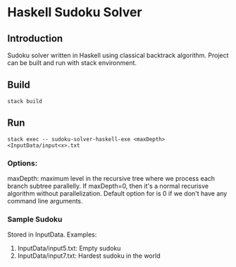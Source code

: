 # Haskell Sudoku Solver
## Introduction
Sudoku solver written in Haskell using classical backtrack algorithm.
Project can be built and run with stack environment.
## Build
```
stack build
```
## Run
```
stack exec -- sudoku-solver-haskell-exe <maxDepth> <InputData/input<x>.txt
```
### Options:
maxDepth: maximum level in the recursive tree where we process each branch subtree parallelly. If maxDepth=0, then it's a normal recurisve algorithm without parallelization. Default option for <maxDepth> is 0 if we don't have any command line arguments. 
### Sample Sudoku
Stored in InputData. Examples:
1. InputData/input5.txt: Empty sudoku
2. InputData/input7.txt: Hardest sudoku in the world
